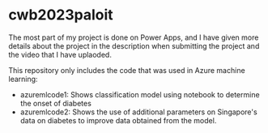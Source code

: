 # cwb2023paloit

The most part of my project is done on Power Apps, and I have given more details about the project in the description when submitting the project and the video that I have uplaoded. 

This repository only includes the code that was used in Azure machine learning: 
- azuremlcode1: Shows classification model using notebook to determine the onset of diabetes
- azuremlcode2: Shows the use of additional parameters on Singapore's data on diabetes to improve data obtained from the model. 
